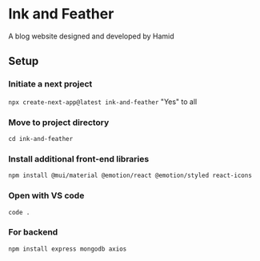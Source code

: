 # Ink and Feather

A blog website designed and developed by Hamid

## Setup

### Initiate a next project
`npx create-next-app@latest ink-and-feather`
"Yes" to all

### Move to project directory
`cd ink-and-feather`

### Install additional front-end libraries
`npm install @mui/material @emotion/react @emotion/styled react-icons`

### Open with VS code
`code .`

### For backend
`npm install express mongodb axios`

